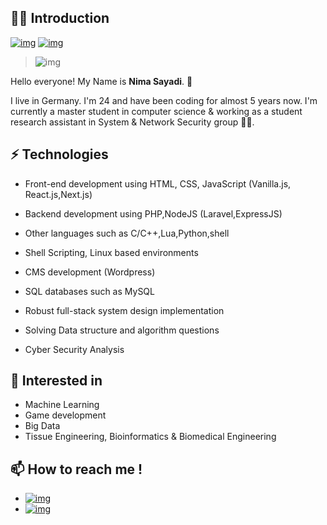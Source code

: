## 👨‍💼 Introduction

[![img](https://img.shields.io/badge/SUPPORT%20AT-GITHUB-blue?style=flat-square&logo=github&logoColor=white)](https://github.com/nima-sayadi)
[![img](https://img.shields.io/badge/MY%20PROFILE-LINKEDIN-blue?style=flat-square&logo=linkedin&logoColor=white)](https://www.linkedin.com/in/nima-sayadi)

> ![img](https://github.com/rajput2107/rajput2107/raw/master/Assets/Developer.gif)

Hello everyone! My Name is **Nima Sayadi**. 🤝

I live in Germany. I'm 24 and have been coding for almost 5 years now. I'm currently a master student in computer science & working as a student research assistant in System & Network Security group 👨‍💻.

## ⚡ Technologies

- Front-end development using HTML, CSS, JavaScript (Vanilla.js, React.js,Next.js)

- Backend development using PHP,NodeJS (Laravel,ExpressJS)

- Other languages such as C/C++,Lua,Python,shell

- Shell Scripting, Linux based environments

- CMS development (Wordpress)

- SQL databases such as MySQL

- Robust full-stack system design implementation

- Solving Data structure and algorithm questions

- Cyber Security Analysis

## 👀 Interested in

- Machine Learning
- Game development
- Big Data
- Tissue Engineering, Bioinformatics & Biomedical Engineering

## 📫 How to reach me !

- [![img](https://img.shields.io/badge/Telegram%20ID-@joker__lives-blue?style=flat-square&logo=telegram&logoColor=white)](https://t.me/joker_lives)
- [![img](https://img.shields.io/badge/Email%20Address-nimanima54@gmail.com-red?style=flat-square&logo=gmail&logoColor=white)](mailto:nimanima54@gmail.com)

